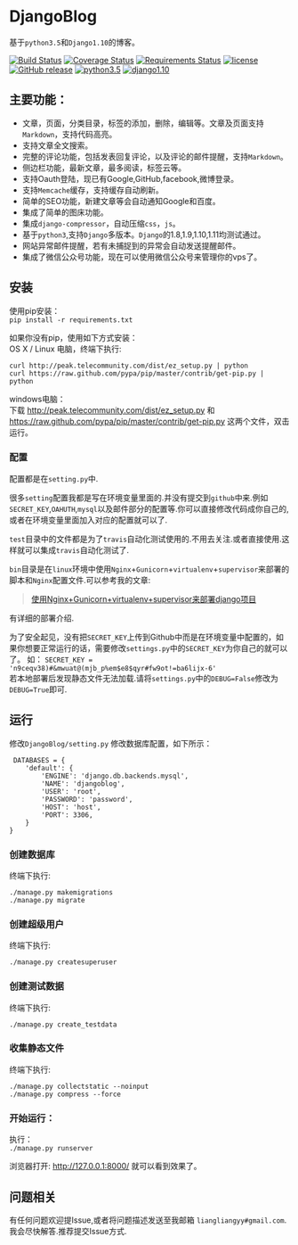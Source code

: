 # DjangoBlog

基于`python3.5`和`Django1.10`的博客。   

[![Build Status](https://travis-ci.org/liangliangyy/DjangoBlog.svg?branch=master)](https://travis-ci.org/liangliangyy/DjangoBlog) [![Coverage Status](https://coveralls.io/repos/github/liangliangyy/DjangoBlog/badge.svg?branch=master)](https://coveralls.io/github/liangliangyy/DjangoBlog?branch=master) [![Requirements Status](https://requires.io/github/liangliangyy/DjangoBlog/requirements.svg?branch=master)](https://requires.io/github/liangliangyy/DjangoBlog/requirements/?branch=master)  [![license](https://img.shields.io/github/license/liangliangyy/djangoblog.svg)]() [![GitHub release](https://img.shields.io/github/release/liangliangyy/djangoblog.svg)]() [![python3.5](https://img.shields.io/badge/python-3.5-brightgreen.svg)]() [![django1.10](https://img.shields.io/badge/django-1.10-brightgreen.svg)]()     

## 主要功能：
- 文章，页面，分类目录，标签的添加，删除，编辑等。文章及页面支持`Markdown`，支持代码高亮。
- 支持文章全文搜索。
- 完整的评论功能，包括发表回复评论，以及评论的邮件提醒，支持`Markdown`。
- 侧边栏功能，最新文章，最多阅读，标签云等。
- 支持Oauth登陆，现已有Google,GitHub,facebook,微博登录。
- 支持`Memcache`缓存，支持缓存自动刷新。
- 简单的SEO功能，新建文章等会自动通知Google和百度。
- 集成了简单的图床功能。
- 集成`django-compressor`，自动压缩`css`，`js`。
- 基于`python3`,支持`Django`多版本。`Django`的1.8,1.9,1.10,1.11均测试通过。
- 网站异常邮件提醒，若有未捕捉到的异常会自动发送提醒邮件。
- 集成了微信公众号功能，现在可以使用微信公众号来管理你的vps了。
## 安装
使用pip安装：  
`pip install -r requirements.txt`

如果你没有pip，使用如下方式安装：    
OS X / Linux 电脑，终端下执行:  

    curl http://peak.telecommunity.com/dist/ez_setup.py | python
    curl https://raw.github.com/pypa/pip/master/contrib/get-pip.py | python

windows电脑：  
 下载 http://peak.telecommunity.com/dist/ez_setup.py 和 https://raw.github.com/pypa/pip/master/contrib/get-pip.py 这两个文件，双击运行。  

### 配置
配置都是在`setting.py`中.

很多`setting`配置我都是写在环境变量里面的.并没有提交到`github`中来.例如`SECRET_KEY`,`OAHUTH`,`mysql`以及邮件部分的配置等.你可以直接修改代码成你自己的,或者在环境变量里面加入对应的配置就可以了.

`test`目录中的文件都是为了`travis`自动化测试使用的.不用去关注.或者直接使用.这样就可以集成`travis`自动化测试了.

`bin`目录是在`linux`环境中使用`Nginx`+`Gunicorn`+`virtualenv`+`supervisor`来部署的脚本和`Nginx`配置文件.可以参考我的文章:

>[使用Nginx+Gunicorn+virtualenv+supervisor来部署django项目](https://www.lylinux.org/%E4%BD%BF%E7%94%A8nginxgunicornvirtualenvsupervisor%E6%9D%A5%E9%83%A8%E7%BD%B2django%E9%A1%B9%E7%9B%AE.html)

有详细的部署介绍.

为了安全起见，没有把`SECRET_KEY`上传到Github中而是在环境变量中配置的，如果你想要正常运行的话，需要修改`settings.py`中的`SECRET_KEY`为你自己的就可以了。
如：
`SECRET_KEY = 'n9ceqv38)#&mwuat@(mjb_p%em$e8$qyr#fw9ot!=ba6lijx-6'`  
若本地部署后发现静态文件无法加载.请将`settings.py`中的`DEBUG=False`修改为`DEBUG=True`即可.

## 运行

 修改`DjangoBlog/setting.py` 修改数据库配置，如下所示：

     DATABASES = {
        'default': {
            'ENGINE': 'django.db.backends.mysql',
            'NAME': 'djangoblog',
            'USER': 'root',
            'PASSWORD': 'password',
            'HOST': 'host',
            'PORT': 3306,
        }
    }

### 创建数据库

 终端下执行:  

    ./manage.py makemigrations
    ./manage.py migrate  
### 创建超级用户

 终端下执行:  

    ./manage.py createsuperuser
### 创建测试数据
终端下执行:  

    ./manage.py create_testdata
### 收集静态文件
终端下执行:  

    ./manage.py collectstatic --noinput
    ./manage.py compress --force
### 开始运行：
 执行：  
 `./manage.py runserver`





 浏览器打开: http://127.0.0.1:8000/  就可以看到效果了。  

 ## 问题相关

 有任何问题欢迎提Issue,或者将问题描述发送至我邮箱 `liangliangyy#gmail.com`.我会尽快解答.推荐提交Issue方式.
